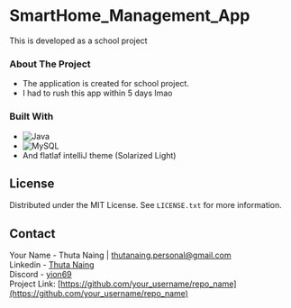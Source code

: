 # SmartHome_Management_App
This is developed as a school project 

<!-- ABOUT THE PROJECT -->
### About The Project
- The application is created for school project.
- I had to rush this app within 5 days lmao

### Built With
* ![Java](https://img.shields.io/badge/java-%23ED8B00.svg?style=for-the-badge&logo=openjdk&logoColor=white)
* ![MySQL](https://img.shields.io/badge/mysql-4479A1.svg?style=for-the-badge&logo=mysql&logoColor=white)
* And flatlaf intelliJ theme (Solarized Light)

<!-- LICENSE -->
## License

Distributed under the MIT License. See `LICENSE.txt` for more information.

<!-- CONTACT -->
## Contact

Your Name - Thuta Naing | thutanaing.personal@gmail.com <br>
Linkedin  - [Thuta Naing](www.linkedin.com/in/thuta-naing-83b5222b0)<br>
Discord   - [yion69](https://discord.com/users/444166064398663680)<br>
Project Link: [https://github.com/your_username/repo_name](https://github.com/your_username/repo_name)<br>
